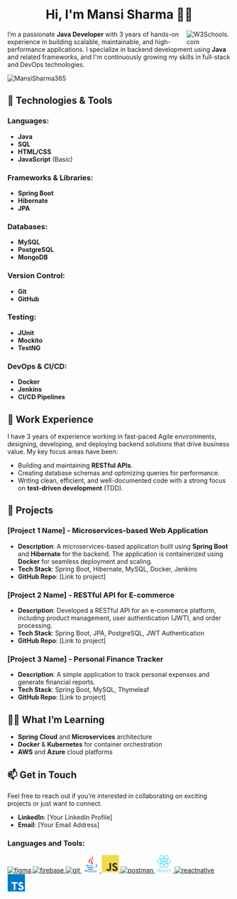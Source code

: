 <h1 align="center">Hi, I'm Mansi Sharma 👩‍💻</h1>

<img src="https://images.squarespace-cdn.com/content/v1/5769fc401b631bab1addb2ab/1541580611624-TE64QGKRJG8SWAIUS7NS/ke17ZwdGBToddI8pDm48kPoswlzjSVMM-SxOp7CV59BZw-zPPgdn4jUwVcJE1ZvWQUxwkmyExglNqGp0IvTJZamWLI2zvYWH8K3-s_4yszcp2ryTI0HqTOaaUohrI8PI6FXy8c9PWtBlqAVlUS5izpdcIXDZqDYvprRqZ29Pw0o/coding-freak.gif"  alt="W3Schools.com" width="100" align="right">






I’m a passionate **Java Developer** with 3 years of hands-on experience in building scalable, maintainable, and high-performance applications. I specialize in backend development using **Java** and related frameworks, and I'm continuously growing my skills in full-stack and DevOps technologies.


<p align="left"> <img src="https://komarev.com/ghpvc/?username=MansiSharma365&label=Profile%20views&color=0e75b6&style=flat" alt="MansiSharma365" /> </p>

## 🚀 Technologies & Tools

### **Languages:**
- **Java**
- **SQL**
- **HTML/CSS**
- **JavaScript** (Basic)

### **Frameworks & Libraries:**
- **Spring Boot**
- **Hibernate**
- **JPA**

### **Databases:**
- **MySQL**
- **PostgreSQL**
- **MongoDB**

### **Version Control:**
- **Git**
- **GitHub**

### **Testing:**
- **JUnit**
- **Mockito**
- **TestNG**

### **DevOps & CI/CD:**
- **Docker**
- **Jenkins**
- **CI/CD Pipelines**

## 💼 Work Experience
I have 3 years of experience working in fast-paced Agile environments, designing, developing, and deploying backend solutions that drive business value. My key focus areas have been:
- Building and maintaining **RESTful APIs**.
- Creating database schemas and optimizing queries for performance.
- Writing clean, efficient, and well-documented code with a strong focus on **test-driven development** (TDD).

## 📂 Projects

### **[Project 1 Name]** - Microservices-based Web Application
- **Description**: A microservices-based application built using **Spring Boot** and **Hibernate** for the backend. The application is containerized using **Docker** for seamless deployment and scaling.
- **Tech Stack**: Spring Boot, Hibernate, MySQL, Docker, Jenkins
- **GitHub Repo**: [Link to project]

### **[Project 2 Name]** - RESTful API for E-commerce
- **Description**: Developed a RESTful API for an e-commerce platform, including product management, user authentication (JWT), and order processing.
- **Tech Stack**: Spring Boot, JPA, PostgreSQL, JWT Authentication
- **GitHub Repo**: [Link to project]

### **[Project 3 Name]** - Personal Finance Tracker
- **Description**: A simple application to track personal expenses and generate financial reports. 
- **Tech Stack**: Spring Boot, MySQL, Thymeleaf
- **GitHub Repo**: [Link to project]

## 🧑‍💻 What I’m Learning
- **Spring Cloud** and **Microservices** architecture
- **Docker** & **Kubernetes** for container orchestration
- **AWS** and **Azure** cloud platforms

## 📫 Get in Touch

Feel free to reach out if you’re interested in collaborating on exciting projects or just want to connect.

- **LinkedIn**: [Your LinkedIn Profile] 
- **Email**: [Your Email Address]



<h3 align="left">Languages and Tools:</h3>
<p align="left"> <a href="https://www.figma.com/" target="_blank" rel="noreferrer"> <img src="https://www.vectorlogo.zone/logos/figma/figma-icon.svg" alt="figma" width="40" height="40"/> </a> <a href="https://firebase.google.com/" target="_blank" rel="noreferrer"> <img src="https://www.vectorlogo.zone/logos/firebase/firebase-icon.svg" alt="firebase" width="40" height="40"/> </a> <a href="https://git-scm.com/" target="_blank" rel="noreferrer"> <img src="https://www.vectorlogo.zone/logos/git-scm/git-scm-icon.svg" alt="git" width="40" height="40"/> </a> <a href="https://www.java.com" target="_blank" rel="noreferrer"> <img src="https://raw.githubusercontent.com/devicons/devicon/master/icons/java/java-original.svg" alt="java" width="40" height="40"/> </a> <a href="https://developer.mozilla.org/en-US/docs/Web/JavaScript" target="_blank" rel="noreferrer"> <img src="https://raw.githubusercontent.com/devicons/devicon/master/icons/javascript/javascript-original.svg" alt="javascript" width="40" height="40"/> </a> <a href="https://postman.com" target="_blank" rel="noreferrer"> <img src="https://www.vectorlogo.zone/logos/getpostman/getpostman-icon.svg" alt="postman" width="40" height="40"/> </a> <a href="https://reactjs.org/" target="_blank" rel="noreferrer"> <img src="https://raw.githubusercontent.com/devicons/devicon/master/icons/react/react-original-wordmark.svg" alt="react" width="40" height="40"/> </a> <a href="https://reactnative.dev/" target="_blank" rel="noreferrer"> <img src="https://reactnative.dev/img/header_logo.svg" alt="reactnative" width="40" height="40"/> </a> <a href="https://www.typescriptlang.org/" target="_blank" rel="noreferrer"> <img src="https://raw.githubusercontent.com/devicons/devicon/master/icons/typescript/typescript-original.svg" alt="typescript" width="40" height="40"/> </a> </p>




